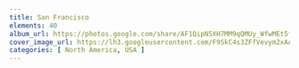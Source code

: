 ```yaml
---
title: San Francisco
elements: 40
album_url: https://photos.google.com/share/AF1QipN5XH7MM9qQMUy_WfwMEt5fMu8eQkqafnKiU8Ki5alz7MPFnW8ki7yAhp4CHEKGYQ?key=NU1fM3BHV0dkSHc2TXJaLUt3ZXZCbF8td1d5QmtR
cover_image_url: https://lh3.googleusercontent.com/F9SkC4s3ZFfVevym2xAAIbDsK4DrVIagG2pRnw5hrN8EGPKmZyqjtFK74WgJLrq61EPEaSpTWqWLb-M7plypUgiN0JBtVEEwiBtsv4YPID6pLKAxnQ__5ESGJaVciwz1TLN4ZTJOs0P49qB8N9_6HOC7yQerOJULuH9fm4DQSiPN8LH4NBLNG0qQqa08QWAgNd31TSWdou1Q6EGRG9MV4Q-hRG8LSx1VIqTybAWJjv6NC3GfGN1PukCU53QU1ovQehN6-kBPghAgDWRNUd7-3xLQ-LJG7oq4uQVAyM_Ug7nCEqg8aLOTEP_QWOHDHosPyUJ9-7lP-GOHPKfpktisAi-cuBKMOwSOEIBs-8Zd4RcFoE7FBWvo3OZ9epPLuZDObOuUaX7WkSnZ9x9-MqU_HM3Dgj4NGF4JwGdb2CXePFaumlLgCbAo8dt-WzjT-gN4VgOTj9L4DM_FNIM-4fUltqCbXtw8w5pdVyxxmhltOBLlORWfO-robc2-0nMxKnOldsKsqwM2gYup3QitOmcOXEIeW_3z9g2kuSNOMBZG2_CCc1xrP1pLRfSsJSuH1ONdPtCc85MbmpITy4FglFzEhZ9yaiQ0XX186iPD8lstWP0eFWZhKbWGv3FeD_dSbsQCHc-CjhcqYgRNspzt71WA4er7=s195-p-k-no
categories: [ North America, USA ]
---
```

